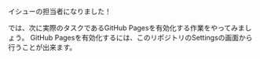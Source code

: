 イシューの担当者になりました！

では、次に実際のタスクであるGitHub Pagesを有効化する作業をやってみましょう。
GitHub Pagesを有効化するには、このリポジトリのSettingsの画面から行うことが出来ます。
